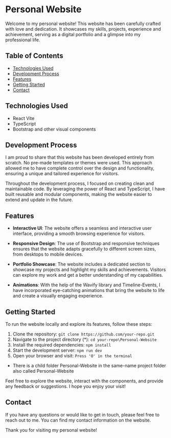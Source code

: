 # Personal Website

Welcome to my personal website! This website has been carefully crafted with love and dedication. It showcases my skills, projects, experience and achievement, serving as a digital portfolio and a glimpse into my professional life.

## Table of Contents
- [Technologies Used](#technologies-used)
- [Development Process](#development-process)
- [Features](#features)
- [Getting Started](#getting-started)
- [Contact](#contact)

## Technologies Used

- React Vite
- TypeScript
- Bootstrap and other visual components

## Development Process

I am proud to share that this website has been developed entirely from scratch. No pre-made templates or themes were used. This approach allowed me to have complete control over the design and functionality, ensuring a unique and tailored experience for visitors.

Throughout the development process, I focused on creating clean and maintainable code. By leveraging the power of React and TypeScript, I have built reusable and modular components, making the website easier to extend and update in the future.

## Features

- **Interactive UI**: The website offers a seamless and interactive user interface, providing a smooth browsing experience for visitors.

- **Responsive Design**: The use of Bootstrap and responsive techniques ensures that the website adapts gracefully to different screen sizes, from desktops to mobile devices.

- **Portfolio Showcase**: The website includes a dedicated section to showcase my projects and highlight my skills and achievements. Visitors can explore my work and get a better understanding of my capabilities.

- **Animations**: With the help of the Wavify library and Timeline-Events, I have incorporated eye-catching animations that bring the website to life and create a visually engaging experience.

## Getting Started

To run the website locally and explore its features, follow these steps:

1. Clone the repository: `git clone https://github.com/your-repo.git`
2. Navigate to the project directory (*): `cd your-repo\Personal-Website`
3. Install the required dependencies: `npm install`
4. Start the development server: `npm run dev`
5. Open your browser and visit: `Press 'O' in the terminal`
* There is a child folder Personal-Website in the same-name project folder also called Personal-Website

Feel free to explore the website, interact with the components, and provide any feedback or suggestions. I hope you enjoy your visit!

## Contact

If you have any questions or would like to get in touch, please feel free to reach out to me. You can find my contact information on the website.

Thank you for visiting my personal website!
